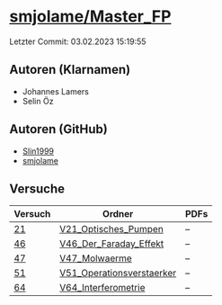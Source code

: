 # [smjolame/Master_FP](https://github.com/smjolame/Master_FP)

Letzter Commit: 03.02.2023 15:19:55

## Autoren (Klarnamen)
- Johannes Lamers
- Selin Öz

## Autoren (GitHub)
- [Slin1999](https://github.com/Slin1999)
- [smjolame](https://github.com/smjolame)

## Versuche

|       Versuch        |                                                Ordner                                                |PDFs|
|----------------------|------------------------------------------------------------------------------------------------------|----|
|[21](../../versuch/21)|[V21_Optisches_Pumpen](https://github.com/smjolame/Master_FP/tree/main/V21_Optisches_Pumpen)          |–   |
|[46](../../versuch/46)|[V46_Der_Faraday_Effekt](https://github.com/smjolame/Master_FP/tree/main/V46_Der_Faraday_Effekt)      |–   |
|[47](../../versuch/47)|[V47_Molwaerme](https://github.com/smjolame/Master_FP/tree/main/V47_Molwaerme)                        |–   |
|[51](../../versuch/51)|[V51_Operationsverstaerker](https://github.com/smjolame/Master_FP/tree/main/V51_Operationsverstaerker)|–   |
|[64](../../versuch/64)|[V64_Interferometrie](https://github.com/smjolame/Master_FP/tree/main/V64_Interferometrie)            |–   |
